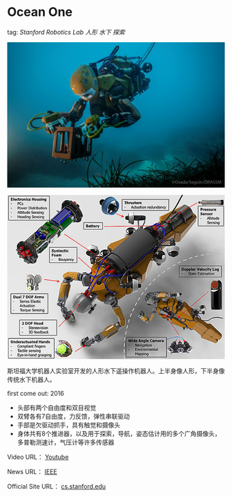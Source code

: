 # Ocean One

tag: _Stanford Robotics Lab_ _人形_ _水下_ _探索_

![Ocean One](../.gitbook/assets/ocean_one.jpg)

![Ocean One 2](../.gitbook/assets/ocean_one_2.png)

斯坦福大学机器人实验室开发的人形水下遥操作机器人。上半身像人形，下半身像传统水下机器人。

first come out: 2016

* 头部有两个自由度和双目视觉
* 双臂各有7自由度，力反馈，弹性串联驱动
* 手部是欠驱动抓手，具有触觉和摄像头
* 身体共有8个推进器，以及用于探索，导航，姿态估计用的多个广角摄像头，多普勒测速计，气压计等许多传感器

Video URL： [Youtube](https://www.youtube.com/watch?v=p1HmgP9l4VY)

News URL： [IEEE](https://spectrum.ieee.org/automaton/robotics/humanoids/stanford-humanoid-submarine-robot)

Official Site URL： [cs.stanford.edu](http://cs.stanford.edu/group/manips/ocean-one.html)

